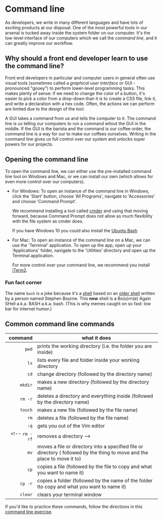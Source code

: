 # Command line

As developers, we write in many different languages and have lots of exciting products at our disposal. One of the most powerful tools in our arsenal is tucked away inside the system folder on our computer. It's the low-level interface of our computers which we call the _command line_, and it can greatly improve our workflow.

## Why should a front end developer learn to use the command line?

Front end developers in particular and computer users in general often use visual tools (sometimes called a _graphical user interface_ or GUI - pronounced "gooey") to perform lower-level programming tasks. This makes plenty of sense: if we need to change the color of a button, it's easier to pick a color from a drop-down than it is to create a CSS file, link it, and write a declaration with a hex code. Often, the actions we can perform are limited due to the design of the tool. 

A GUI takes a command from us and tells the computer to it. The command line is us telling our computers to run a command witout the GUI in the middle. If the GUI is the barista and the command is our coffee order, the command line is a way for our to make our coffees ourselves. Writing in the command line gives us full control over our system and unlocks super powers for our projects.

## Opening the command line

To open the command line, we can either use the pre-installed command line tool on Windows and Mac, or we can install our own (which allows for even more control over our computers).

* For Windows:
  To open an instance of the command line in Windows, click the 'Start' button, choose 'All Programs', navigate to 'Accessories' and choose 'Command Prompt'.

  We recommend installing a tool called [cmder](http://cmder.net/) and using that moving forward, because Command Prompt does not allow as much flexibility with the file system as cmder does.

  If you have Windows 10 you could also install the [Ubuntu Bash](http://www.howtogeek.com/249966/how-to-install-and-use-the-linux-bash-shell-on-windows-10/)

* For Mac:
  To open an instance of the command line on a Mac, we can use the 'Terminal' application. To open up the app, open up your 'Applications' folder, navigate to the 'Utilities' directory and open up the Terminal application.

  For more control over your command line, we recommend you install [iTerm2](http://iterm2.com/).

### Fun fact corner

The name `bash` is a joke because it's a [shell](https://en.wikipedia.org/wiki/Shell_(computing)) based on an [older shell](https://en.wikipedia.org/wiki/Bourne_shell) written by a person named Stephen Bourne. This **new** shell is a Bo(u)rn(e) Again SHell a.k.a. BASH a.k.a. bash. (This is why memes caught on so fast: low bar for internet humor.)

## Common command line commands

command | what it does
---: | ---
`pwd` | prints the working directory (i.e. the folder you are inside)
`ls` | lists every file and folder inside your working directory
`cd` | change directory (followed by the directory name)
`mkdir` | makes a new directory (followed by the directory name)
`rm -r` | deletes a directory and everything inside (followed by the directory name)
`touch` | makes a new file (followed by the file name)
`rm` | deletes a file (followed by the file name)
`:q` | gets you out of the Vim editor
<!-- `rm -rf` | removes a directory  -->
`mv` | moves a file or directory into a specified file or directory ( followed by the thing to move and the place to move it to) 
`cp` | copies a file (followed by the file to copy and what you want to name it)
`cp -r`| copies a folder (followed by the name of the folder tto copy and what you want to name it)
`clear` | clears your terminal window

If you'd like to practice these commands, follow the directions in this [command line exercise](https://hychalknotes.s3.amazonaws.com/command-line-dolly.md).